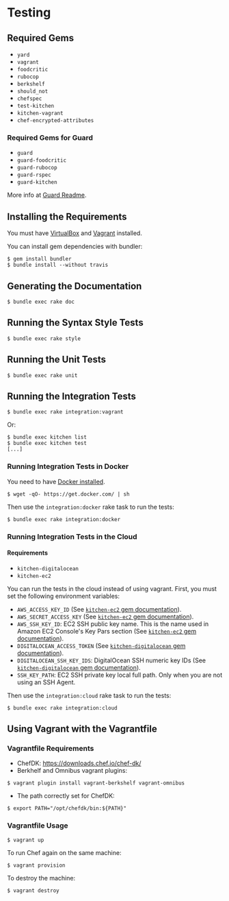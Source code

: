 Testing
=======

## Required Gems

* `yard`
* `vagrant`
* `foodcritic`
* `rubocop`
* `berkshelf`
* `should_not`
* `chefspec`
* `test-kitchen`
* `kitchen-vagrant`
* `chef-encrypted-attributes`

### Required Gems for Guard

* `guard`
* `guard-foodcritic`
* `guard-rubocop`
* `guard-rspec`
* `guard-kitchen`

More info at [Guard Readme](https://github.com/guard/guard#readme).

## Installing the Requirements

You must have [VirtualBox](https://www.virtualbox.org/) and [Vagrant](http://www.vagrantup.com/) installed.

You can install gem dependencies with bundler:

    $ gem install bundler
    $ bundle install --without travis

## Generating the Documentation

    $ bundle exec rake doc

## Running the Syntax Style Tests

    $ bundle exec rake style

## Running the Unit Tests

    $ bundle exec rake unit

## Running the Integration Tests

    $ bundle exec rake integration:vagrant

Or:

    $ bundle exec kitchen list
    $ bundle exec kitchen test
    [...]

### Running Integration Tests in Docker

You need to have [Docker installed](https://docs.docker.com/installation/).

    $ wget -qO- https://get.docker.com/ | sh

Then use the `integration:docker` rake task to run the tests:

    $ bundle exec rake integration:docker

### Running Integration Tests in the Cloud

#### Requirements

* `kitchen-digitalocean`
* `kitchen-ec2`

You can run the tests in the cloud instead of using vagrant. First, you must set the following environment variables:

* `AWS_ACCESS_KEY_ID` (See [`kitchen-ec2` gem documentation](https://github.com/test-kitchen/kitchen-ec2#authenticating-with-aws)).
* `AWS_SECRET_ACCESS_KEY` (See [`kitchen-ec2` gem documentation](https://github.com/test-kitchen/kitchen-ec2#authenticating-with-aws)).
* `AWS_SSH_KEY_ID`: EC2 SSH public key name. This is the name used in Amazon EC2 Console's Key Pars section (See [`kitchen-ec2` gem documentation](https://github.com/test-kitchen/kitchen-ec2#authenticating-with-aws)).
* `DIGITALOCEAN_ACCESS_TOKEN` (See [`kitchen-digitalocean` gem documentation](https://github.com/test-kitchen/kitchen-digitalocean#installation-and-setup)).
* `DIGITALOCEAN_SSH_KEY_IDS`: DigitalOcean SSH numeric key IDs (See [`kitchen-digitalocean` gem documentation](https://github.com/test-kitchen/kitchen-digitalocean#installation-and-setup)).
* `SSH_KEY_PATH`: EC2 SSH private key local full path. Only when you are not using an SSH Agent.

Then use the `integration:cloud` rake task to run the tests:

    $ bundle exec rake integration:cloud

## Using Vagrant with the Vagrantfile

### Vagrantfile Requirements

* ChefDK: https://downloads.chef.io/chef-dk/
* Berkhelf and Omnibus vagrant plugins:
```
$ vagrant plugin install vagrant-berkshelf vagrant-omnibus
```
* The path correctly set for ChefDK:
```
$ export PATH="/opt/chefdk/bin:${PATH}"
```
### Vagrantfile Usage

    $ vagrant up

To run Chef again on the same machine:

    $ vagrant provision

To destroy the machine:

    $ vagrant destroy
